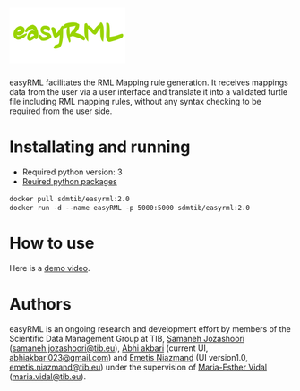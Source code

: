 # ![easyRML](https://github.com/SDM-TIB/easyRML/blob/master/sources/easlyrml.png "easyRML")
easyRML facilitates the RML Mapping rule generation. It receives mappings data from the user via a user interface and translate it into a validated turtle file including RML mapping rules, without any syntax checking to be required from the user side. 

# Installating and running
- Required python version:
3
- [Reuired python packages](https://github.com/SDM-TIB/easyRML/blob/master/requirements.txt)

```
docker pull sdmtib/easyrml:2.0
docker run -d --name easyRML -p 5000:5000 sdmtib/easyrml:2.0

```

# How to use
Here is a [demo video](https://tib.eu/cloud/s/rFYL3CZHqYSQjFC).

# Authors
easyRML is an ongoing research and development effort by members of the Scientific Data Management Group at TIB, [Samaneh Jozashoori](https://github.com/samiscoding) (samaneh.jozashoori@tib.eu), [Abhi akbari](https://github.com/abhi055) (current UI, abhiakbari023@gmail.com) and [Emetis Niazmand](https://github.com/ENiaz) (UI version1.0, emetis.niazmand@tib.eu) under the supervision of [Maria-Esther Vidal](https://github.com/mevs) (maria.vidal@tib.eu).
